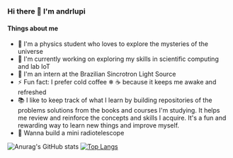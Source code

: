 ### Hi there 👋 I'm andrlupi
  #### Things about me

- 🖖 I'm a physics student who loves to explore the mysteries of the universe
- 📔 I'm currently working on exploring my skills in scientific computing and lab IoT
- 🔦 I'm an intern at the Brazilian Sincrotron Light Source
- ⚡ Fun fact: I prefer cold coffee ❄ ☕ because it keeps me awake and refreshed
- 📚 I like to keep track of what I learn by building repositories of the problems solutions from the books and courses I'm studying. It helps me review and reinforce the concepts and skills I acquire. It's a fun and rewarding way to learn new things and improve myself.
- 📡 Wanna build a mini radiotelescope



![Anurag's GitHub stats](https://github-readme-stats.vercel.app/api?username=andrlupi&show_icons=true&theme=tokyonight)
[![Top Langs](https://github-readme-stats.vercel.app/api/top-langs/?username=andrlupi&theme=tokyonight)](https://github.com/anuraghazra/github-readme-stats)



<!--
**andrlupi/andrlupi** is a ✨ _special_ ✨ repository because its `README.md` (this file) appears on your GitHub profile.

Here are some ideas to get you started:
![trophy](https://github-profile-trophy.vercel.app/?username=andrlupi&theme=onedark&row=1&no-frame=true&no-bg=true)
![Anurag's GitHub stats](https://github-readme-stats.vercel.app/api?username=andrlupi&show_icons=true&theme=dracula)
###- 👯 I’m looking to collaborate on ...
###- 🤔 I’m looking for help with ...
###- 💬 Ask me about ...
###- 📫 How to reach me: ...
###- 😄 Pronouns: he/him
###
-->


